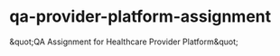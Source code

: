 # qa-provider-platform-assignment
&amp;quot;QA Assignment for Healthcare Provider Platform&amp;quot;

